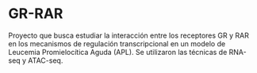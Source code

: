# GR-RAR

Proyecto que busca estudiar la interacción entre los receptores GR y RAR en los mecanismos de regulación transcripcional en un modelo de Leucemia Promielocítica Aguda (APL). Se utilizaron las técnicas de RNA-seq y ATAC-seq.
